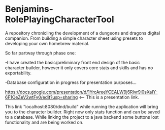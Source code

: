 # Benjamins-RolePlayingCharacterTool
A repository chronicling the development of a dungeons and dragons digital companion. From building a simple character sheet using presets to developing your own homebrew material.

So far partway through phase one:

  -I have created the basic/preliminary front end design of the basic character builder, however it only covers core stats and skills and has no exportability.
  
  -Database configuration in progress for presentation purposes...

https://docs.google.com/presentation/d/1YrcAreeYCEALW9j6RIvr9i0sXaIY-6F1OeZeV2wtFy0/edit?usp=sharing
<-- This is a presentation link.

This link "localhost:8080/dnd/build" while running the application will bring you to the character builder. Right now only stats function and can be saved to a database. While linking the project to a java backend some buttons lost functionality and are being worked on.
